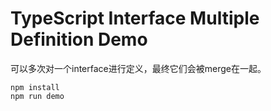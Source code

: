 TypeScript Interface Multiple Definition Demo
=============================================

可以多次对一个interface进行定义，最终它们会被merge在一起。

```
npm install
npm run demo
```
